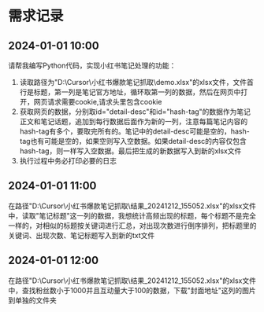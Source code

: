 # 需求记录

## 2024-01-01 10:00
请帮我编写Python代码，实现小红书笔记处理的功能：
1. 读取路径为"D:\Cursor\小红书爆款笔记抓取\demo.xlsx"的xlsx文件，文件首行是标题，第一列是笔记官方地址，循环取第一列的数据，然后在网页中打开，网页请求需要cookie,请求头里包含cookie
2. 获取网页的数据，分别取id="detail-desc"和id="hash-tag"的数据作为笔记正文和笔记话题，追加到每行数据后面作为新的一列，注意每篇笔记内容的hash-tag有多个，要取完所有的。笔记中的detail-desc可能是空的，hash-tag也有可能是空的，如果空则写入空数据。如果detail-desc的内容仅包含hash-tag，则一样写入空数据。最后把生成的新数据写入到新的xlsx文件
3. 执行过程中务必打印必要的日志

## 2024-01-01 11:00
在路径"D:\Cursor\小红书爆款笔记抓取\结果_20241212_155052.xlsx"的xlsx文件中，读取"笔记标题"这一列的数据，我想统计高频出现的标题，每个标题不是完全一样的，对相似的标题按关键词进行汇总，对出现次数进行倒序排列，把标题里的关键词、出现次数、笔记标题写入到新的txt文件

## 2024-01-01 12:00
在路径"D:\Cursor\小红书爆款笔记抓取\结果_20241212_155052.xlsx"的xlsx文件中，查找粉丝数小于1000并且互动量大于100的数据，下载"封面地址"这列的图片到单独的文件夹 